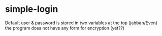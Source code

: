 # simple-login

Default user & password is stored in two variables at the top (jabban/Even) the program does not have any form for encryption (yet??)
